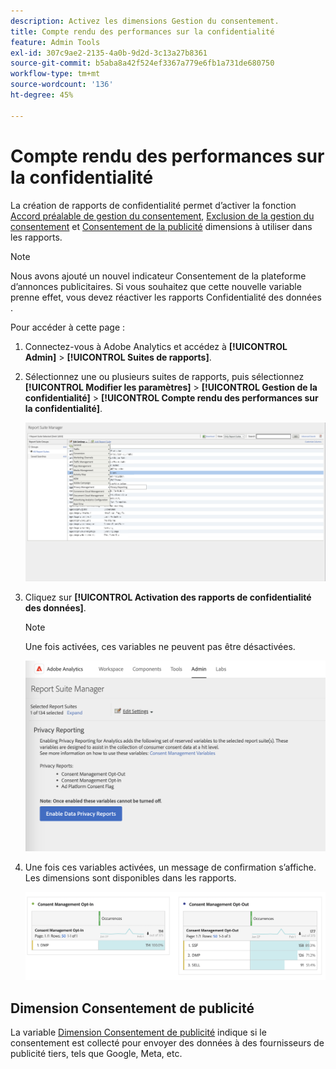 ```yaml
---
description: Activez les dimensions Gestion du consentement.
title: Compte rendu des performances sur la confidentialité
feature: Admin Tools
exl-id: 307c9ae2-2135-4a0b-9d2d-3c13a27b8361
source-git-commit: b5aba8a42f524ef3367a779e6fb1a731de680750
workflow-type: tm+mt
source-wordcount: '136'
ht-degree: 45%

---
```


# Compte rendu des performances sur la confidentialité

La création de rapports de confidentialité permet d’activer la fonction [Accord préalable de gestion du consentement](/help/components/dimensions/cm-opt-in.md), [Exclusion de la gestion du consentement](/help/components/dimensions/cm-opt-out.md) et [Consentement de la publicité](/help/components//dimensions/ad-consent.md) dimensions à utiliser dans les rapports.

>[!NOTE]
>
>Nous avons ajouté un nouvel indicateur Consentement de la plateforme d’annonces publicitaires. Si vous souhaitez que cette nouvelle variable prenne effet, vous devez réactiver les rapports Confidentialité des données .

Pour accéder à cette page :

1. Connectez-vous à Adobe Analytics et accédez à **[!UICONTROL Admin]** > **[!UICONTROL Suites de rapports]**.
1. Sélectionnez une ou plusieurs suites de rapports, puis sélectionnez **[!UICONTROL Modifier les paramètres]** > **[!UICONTROL Gestion de la confidentialité]** > **[!UICONTROL Compte rendu des performances sur la confidentialité]**.

   ![Modifier les paramètres](assets/rsm-privacy-select.png)

1. Cliquez sur **[!UICONTROL Activation des rapports de confidentialité des données]**.

   >[!NOTE]
   >
   >Une fois activées, ces variables ne peuvent pas être désactivées.

   ![Activer](assets/rsm-privacy-enable.png)

1. Une fois ces variables activées, un message de confirmation s’affiche. Les dimensions sont disponibles dans les rapports.

   ![Rapport](assets/consent-management.png)

## Dimension Consentement de publicité

La variable [Dimension Consentement de publicité](/help/components/dimensions/ad-consent.md) indique si le consentement est collecté pour envoyer des données à des fournisseurs de publicité tiers, tels que Google, Meta, etc.